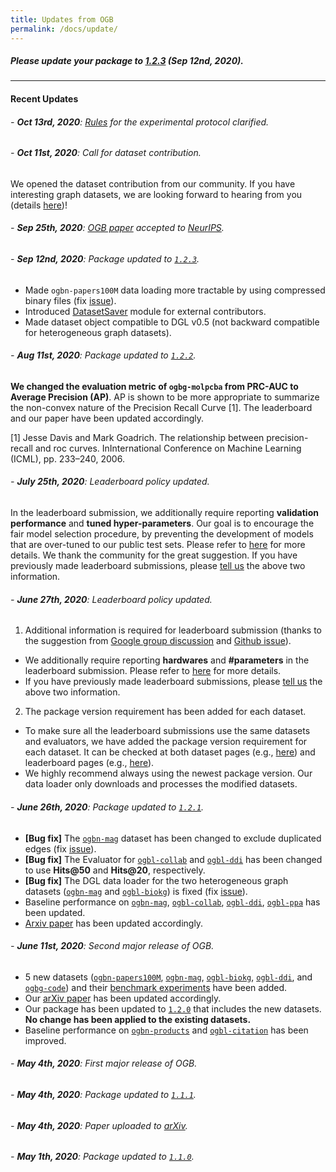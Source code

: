 ```yaml
---
title: Updates from OGB
permalink: /docs/update/
---
```


##### **Please update your package to [1.2.3](https://github.com/snap-stanford/ogb/releases/tag/1.2.3)** (Sep 12nd, 2020).

-----

#### **Recent Updates**

###### - **Oct 13rd, 2020**: [Rules](../leader_rules) for the experimental protocol clarified.

###### - **Oct 11st, 2020**: Call for dataset contribution.
We opened the dataset contribution from our community. If you have interesting graph datasets, we are looking forward to hearing from you (details [here](https://docs.google.com/document/d/1bSVtHGtSMwu6B3setIrEAnNxI4qBYRoFIClAkk7aOAg/edit?usp=sharing))!

###### - **Sep 25th, 2020**: [OGB paper](https://arxiv.org/abs/2005.00687) accepted to [NeurIPS](https://neurips.cc/).

###### - **Sep 12nd, 2020**: Package updated to [`1.2.3`](https://github.com/snap-stanford/ogb/releases/tag/1.2.3).
- Made `ogbn-papers100M` data loading more tractable by using compressed binary files (fix [issue](https://github.com/snap-stanford/ogb/issues/46)).
- Introduced [DatasetSaver](https://github.com/snap-stanford/ogb/blob/master/ogb/io/README.md) module for external contributors.
- Made dataset object compatible to DGL v0.5 (not backward compatible for heterogeneous graph datasets).

###### - **Aug 11st, 2020**: Package updated to [`1.2.2`](https://github.com/snap-stanford/ogb/releases/tag/1.2.2).
**We changed the evaluation metric of `ogbg-molpcba` from PRC-AUC to Average Precision (AP)**. AP is shown to be more appropriate to summarize the non-convex nature of the Precision Recall Curve [1]. The leaderboard and our paper have been updated accordingly.

[1] Jesse Davis and Mark Goadrich. The relationship between precision-recall and roc curves. InInternational Conference on Machine Learning (ICML), pp. 233–240, 2006.

###### - **July 25th, 2020**: Leaderboard policy updated.
In the leaderboard submission, we additionally require reporting **validation performance** and **tuned hyper-parameters**. 
Our goal is to encourage the fair model selection procedure, by preventing the development of models that are over-tuned to our public test sets. Please refer to [here](../leader_overview) for more details. We thank the community for the great suggestion.
If you have previously made leaderboard submissions, please [tell us](mailto:ogb@cs.stanford.edu) the above two information. 

###### - **June 27th, 2020**: Leaderboard policy updated.
1. Additional information is required for leaderboard submission (thanks to the suggestion from [Google group discussion](https://groups.google.com/forum/#!topic/open-graph-benchmark/duLzqer4mUE) and [Github issue](https://github.com/snap-stanford/ogb/issues/39)).
- We additionally require reporting **hardwares** and **#parameters** in the leaderboard submission. Please refer to [here](../leader_overview) for more details.
- If you have previously made leaderboard submissions, please [tell us](mailto:ogb@cs.stanford.edu) the above two information.

2. The package version requirement has been added for each dataset.
- To make sure all the leaderboard submissions use the same datasets and evaluators, we have added the package version requirement for each dataset. It can be checked at both dataset pages (e.g., [here](../nodeprop/)) and leaderboard pages (e.g., [here](../leader_nodeprop/)).
- We highly recommend always using the newest package version. Our data loader only downloads and processes the modified datasets.

###### - **June 26th, 2020**: Package updated to [`1.2.1`](https://github.com/snap-stanford/ogb/releases/tag/1.2.1).
- **[Bug fix]** The [`ogbn-mag`](../nodeprop/#ogbn-mag) dataset has been changed to exclude duplicated edges (fix [issue](https://github.com/snap-stanford/ogb/issues/40)).
- **[Bug fix]** The Evaluator for [`ogbl-collab`](../linkprop/#ogbl-collab) and [`ogbl-ddi`](../linkprop/#ogbl-ddi) has been changed to use **Hits@50** and **Hits@20**, respectively.
- **[Bug fix]** The DGL data loader for the two heterogeneous graph datasets ([`ogbn-mag`](../nodeprop/#ogbn-mag) and [`ogbl-biokg`](../linkprop/#ogbl-biokg)) is fixed (fix [issue](https://github.com/snap-stanford/ogb/issues/36)).
- Baseline performance on [`ogbn-mag`](../leader_nodeprop/#ogbn-mag), [`ogbl-collab`](../leader_linkprop/#ogbl-collab), [`ogbl-ddi`](../leader_linkprop/#ogbl-ddi), [`ogbl-ppa`](../leader_linkprop/#ogbl-ppa) has been updated.
- [Arxiv paper](https://arxiv.org/abs/2005.00687) has been updated accordingly.

###### - **June 11st, 2020**: Second major release of OGB.
- 5 new datasets ([`ogbn-papers100M`](../nodeprop/#ogbn-papers100M), [`ogbn-mag`](../nodeprop/#ogbn-mag), [`ogbl-biokg`](../linkprop/#ogbl-biokg), [`ogbl-ddi`](../linkprop/#ogbl-ddi), and [`ogbg-code`](../graphprop/#ogbg-code)) and their [benchmark experiments](https://github.com/snap-stanford/ogb/tree/master/examples) have been added.
- Our [arXiv paper](https://arxiv.org/abs/2005.00687) has been updated accordingly.
- Our package has been updated to [`1.2.0`](https://github.com/snap-stanford/ogb/releases/tag/1.2.0) that includes the new datasets. **No change has been applied to the existing datasets.**
- Baseline performance on [`ogbn-products`](../leader_nodeprop/#ogbn-products) and [`ogbl-citation`](../leader_linkprop/#ogbl-citation) has been improved.

###### - **May 4th, 2020**: First major release of OGB.
###### - **May 4th, 2020**: Package updated to [`1.1.1`](https://github.com/snap-stanford/ogb/releases/tag/1.1.1). 
###### - **May 4th, 2020**: Paper uploaded to [arXiv](https://arxiv.org/abs/2005.00687).
###### - **May 1th, 2020**: Package updated to [`1.1.0`](https://github.com/snap-stanford/ogb/releases/tag/1.1.0). 

